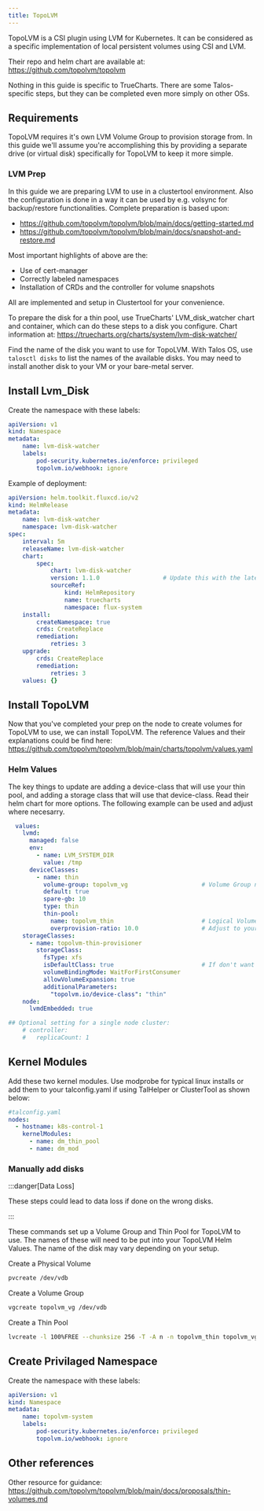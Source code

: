 ```yaml
---
title: TopoLVM
---
```


TopoLVM is a CSI plugin using LVM for Kubernetes. It can be considered as a specific implementation of local persistent volumes using CSI and LVM.

Their repo and helm chart are available at: https://github.com/topolvm/topolvm

Nothing in this guide is specific to TrueCharts. There are some Talos-specific steps, but they can be completed even more simply on other OSs.

## Requirements

TopoLVM requires it's own LVM Volume Group to provision storage from. In this guide we'll assume you're accomplishing this by providing a separate drive (or virtual disk) specifically for TopoLVM to keep it more simple.

### LVM Prep

In this guide we are preparing LVM to use in a clustertool environment. Also the configuration is done in a way it can be used by e.g. volsync for backup/restore functionalities.
Complete preparation is based upon:
- https://github.com/topolvm/topolvm/blob/main/docs/getting-started.md
- https://github.com/topolvm/topolvm/blob/main/docs/snapshot-and-restore.md

Most important highlights of above are the:

- Use of cert-manager
- Correctly labeled namespaces
- Installation of CRDs and the controller for volume snapshots

All are implemented and setup in Clustertool for your convenience.

To prepare the disk for a thin pool, use TrueCharts' LVM_disk_watcher chart and container, which can do these steps to a disk you configure.
Chart information at: https://truecharts.org/charts/system/lvm-disk-watcher/

Find the name of the disk you want to use for TopoLVM. With Talos OS, use `talosctl disks` to list the names of the available disks. You may need to install another disk to your VM or your bare-metal server.

## Install Lvm_Disk

Create the namespace with these labels:

```yaml
apiVersion: v1
kind: Namespace
metadata:
    name: lvm-disk-watcher
    labels:
        pod-security.kubernetes.io/enforce: privileged
        topolvm.io/webhook: ignore
```

Example of deployment:

```yaml
apiVersion: helm.toolkit.fluxcd.io/v2
kind: HelmRelease
metadata:
    name: lvm-disk-watcher
    namespace: lvm-disk-watcher
spec:
    interval: 5m
    releaseName: lvm-disk-watcher
    chart:
        spec:
            chart: lvm-disk-watcher
            version: 1.1.0                  # Update this with the latest version mentioned in https://github.com/truecharts/charts/blob/master/charts/system/lvm-disk-watcher/Chart.yaml
            sourceRef:
                kind: HelmRepository
                name: truecharts
                namespace: flux-system
    install:
        createNamespace: true
        crds: CreateReplace
        remediation:
            retries: 3
    upgrade:
        crds: CreateReplace
        remediation:
            retries: 3
    values: {}
```

## Install TopoLVM

Now that you've completed your prep on the node to create volumes for TopoLVM to use, we can install TopoLVM.
The reference Values and their explanations could be find here:
https://github.com/topolvm/topolvm/blob/main/charts/topolvm/values.yaml

### Helm Values

The key things to update are adding a device-class that will use your thin pool, and adding a storage class that will use that device-class. Read their helm chart for more options.
The following example can be used and adjust where necesarry.

```yaml
  values:
    lvmd:
      managed: false
      env:
        - name: LVM_SYSTEM_DIR
          value: /tmp
      deviceClasses:
        - name: thin
          volume-group: topolvm_vg                     # Volume Group name used in LVM_Disk_Watcher
          default: true
          spare-gb: 10
          type: thin
          thin-pool:
            name: topolvm_thin                         # Logical Volume name used in LVM_Disk_Watcher
            overprovision-ratio: 10.0                  # Adjust to your convenience
    storageClasses:
      - name: topolvm-thin-provisioner
        storageClass:
          fsType: xfs
          isDefaultClass: true                         # If don't want to have this as your Default Storage Class in your cluster, set to false.
          volumeBindingMode: WaitForFirstConsumer
          allowVolumeExpansion: true
          additionalParameters:
            "topolvm.io/device-class": "thin"
    node:
      lvmdEmbedded: true

## Optional setting for a single node cluster:
    # controller:
    #   replicaCount: 1
```

## Kernel Modules

Add these two kernel modules. Use modprobe for typical linux installs or add them to your talconfig.yaml if using TalHelper or ClusterTool as shown below:

```yaml
#talconfig.yaml
nodes:
  - hostname: k8s-control-1
    kernelModules:
      - name: dm_thin_pool
      - name: dm_mod
```

### Manually add disks

:::danger[Data Loss]

These steps could lead to data loss if done on the wrong disks.

:::

These commands set up a Volume Group and Thin Pool for TopoLVM to use. The names of these will need to be put into your TopoLVM Helm Values. The name of the disk may vary depending on your setup.

Create a Physical Volume

```bash
pvcreate /dev/vdb
```

Create a Volume Group

```bash
vgcreate topolvm_vg /dev/vdb
```

Create a Thin Pool

```bash
lvcreate -l 100%FREE --chunksize 256 -T -A n -n topolvm_thin topolvm_vg
```

## Create Privilaged Namespace

Create the namespace with these labels:

```yaml
apiVersion: v1
kind: Namespace
metadata:
    name: topolvm-system
    labels:
        pod-security.kubernetes.io/enforce: privileged
        topolvm.io/webhook: ignore
```

## Other references

Other resource for guidance: https://github.com/topolvm/topolvm/blob/main/docs/proposals/thin-volumes.md
